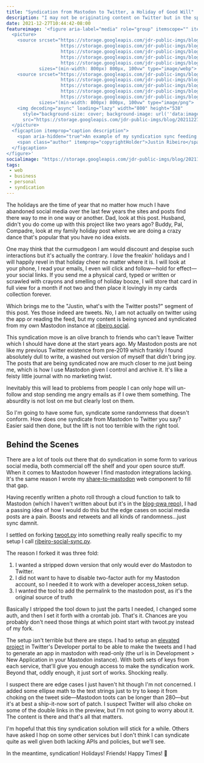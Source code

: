 ```yaml
---
title: "Syndication from Mastodon to Twitter, a Holiday of Good Will"
description: "I may not be originating content on Twitter but in the spirit of the holidays I spin up a little syndication and sync to meet old friends where they are."
date: 2021-12-27T10:44:42-08:00
featureimage: '<figure aria-label="media" role="group" itemscope="" itemprop="associatedMedia" itemtype="http://schema.org/ImageObject">
  <picture>
    <source srcset="https://storage.googleapis.com/jdr-public-imgs/blog/20211227-sync-example-640.webp 640w,
                    https://storage.googleapis.com/jdr-public-imgs/blog/20211227-sync-example-800.webp 800w,
                    https://storage.googleapis.com/jdr-public-imgs/blog/20211227-sync-example-1024.webp 1024w,
                    https://storage.googleapis.com/jdr-public-imgs/blog/20211227-sync-example-1280.webp 1280w,
                    https://storage.googleapis.com/jdr-public-imgs/blog/20211227-sync-example-1600.webp 1600w"
            sizes="(min-width: 800px) 800px, 100vw" type="image/webp">
    <source srcset="https://storage.googleapis.com/jdr-public-imgs/blog/20211227-sync-example-640.png 640w,
                    https://storage.googleapis.com/jdr-public-imgs/blog/20211227-sync-example-800.png 800w,
                    https://storage.googleapis.com/jdr-public-imgs/blog/20211227-sync-example-1024.png 1024w,
                    https://storage.googleapis.com/jdr-public-imgs/blog/20211227-sync-example-1280.png 1280w,
                    https://storage.googleapis.com/jdr-public-imgs/blog/20211227-sync-example-1600.png 1600w"
            sizes="(min-width: 800px) 800px, 100vw" type="image/png">
    <img decoding="async" loading="lazy" width="800" height="538"
      style="background-size: cover; background-image: url(''data:image/svg+xml;charset=utf-8,%3Csvg xmlns=\''http%3A//www.w3.org/2000/svg\'' xmlns%3Axlink=\''http%3A//www.w3.org/1999/xlink\'' viewBox=\''0 0 1280 853\''%3E%3Cfilter id=\''b\'' color-interpolation-filters=\''sRGB\''%3E%3CfeGaussianBlur stdDeviation=\''.5\''%3E%3C/feGaussianBlur%3E%3CfeComponentTransfer%3E%3CfeFuncA type=\''discrete\'' tableValues=\''1 1\''%3E%3C/feFuncA%3E%3C/feComponentTransfer%3E%3C/filter%3E%3Cimage filter=\''url(%23b)\'' x=\''0\'' y=\''0\'' height=\''100%25\'' width=\''100%25\'' xlink%3Ahref=\''data%3Aimage/png;base64,iVBORw0KGgoAAAANSUhEUgAAAAkAAAAGCAIAAACepSOSAAAACXBIWXMAAC4jAAAuIwF4pT92AAAAs0lEQVQI1wGoAFf/AImSoJSer5yjs52ktp2luJuluKOpuJefsoCNowB+kKaOm66grL+krsCnsMGrt8m1u8mzt8OVoLIAhJqzjZ2tnLLLnLHJp7fNmpyjqbPCqLrRjqO7AIeUn5ultaWtt56msaSnroZyY4mBgLq7wY6TmwCRfk2Pf1uzm2WulV+xmV6rmGyQfFm3nWSBcEIAfm46jX1FkH5Djn5AmodGo49MopBLlIRBfG8yj/dfjF5frTUAAAAASUVORK5CYII=\''%3E%3C/image%3E%3C/svg%3E'');"
      src="https://storage.googleapis.com/jdr-public-imgs/blog/20211227-sync-example-800.png" alt="An example of my syndication sync feeding from my Mastodon instance to Twitter.">
  </picture>
  <figcaption itemprop="caption description">
    <span aria-hidden="true">An example of my syndication sync feeding from my Mastodon instance to Twitter.</span>
    <span class="author" itemprop="copyrightHolder">Justin Ribeiro</span>
  </figcaption>
</figure>'
socialimage: "https://storage.googleapis.com/jdr-public-imgs/blog/20211227-sync-example-800.png"
tags:
 - web
 - business
 - personal
 - syndication
---
```


The holidays are the time of year that no matter how much I have abandoned social media over the last few years the sites and posts find there way to me in one way or another. Dad, look at this post. Husband, didn't you do come up with this project like two years ago? Buddy, Pal, Compadre, look at my family holiday post where we are doing a crazy dance that's popular that you have no idea exists.

One may think that the curmudgeon I am would discount and despise such interactions but it's actually the contrary. I _love_ the freakin' holidays and I will happily revel in that holiday cheer no matter where it is. I will look at your phone, I read your emails, I even will click and follow—hold for effect—your social links. If you send me a physical card, typed or written or scrawled with crayons and smelling of holiday booze, I will store that card in full view for a month if not two and then place it lovingly in my cards collection forever.

Which brings me to the "Justin, what's with the Twitter posts?" segment of this post. Yes those indeed are tweets. No, I am not actually on twitter using the app or reading the feed, but my content is being synced and syndicated from my own Mastodon instance at [ribeiro.social](https://ribeiro.social).

This syndication move is an olive branch to friends who can't leave Twitter which I should have done at the start years ago. My Mastodon posts are not like my previous Twitter existence from pre-2019 which frankly I found absolutely dull to write, a washed out version of myself that didn't bring joy. The posts that are being syndicated now are much closer to me just being me, which is how I use Mastodon given I control and archive it. It's like a feisty little journal with no marketing twist.

Inevitably this will lead to problems from people I can only hope will un-follow and stop sending me angry emails as if I owe them something. The absurdity is not lost on me but clearly lost on them.

So I'm going to have some fun, syndicate some randomness that doesn't conform. How does one syndicate from Mastodon to Twitter you say? Easier said then done, but the lift is not too terrible with the right tool.

## Behind the Scenes

There are a lot of tools out there that do syndication in some form to various social media, both commercial off the shelf and your open source stuff. When it comes to Mastodon however I find mastodon integrations lacking. It's the same reason I wrote my [share-to-mastodon](https://github.com/justinribeiro/share-to-mastodon) web component to fill that gap.

Having recently written a photo roll through a cloud function to talk to Mastodon (which I haven't written about but it's in the [blog-pwa repo](https://github.com/justinribeiro/blog-pwa/blob/main/functions/get-mastodon-photographs/index.js)), I had a passing idea of how I would do this but the edge cases on social media posts are a pain. Boosts and retweets and all kinds of randomness...just sync damnit.

I settled on forking [twoot.py](https://github.com/wtsnjp/twoot.py) into something really really specific to my setup I call [ribeiro-social-sync.py](https://github.com/justinribeiro/ribeiro-social-sync.py).

The reason I forked it was three fold:

1. I wanted a stripped down version that only would ever do Mastodon to Twitter.
2. I did not want to have to disable two-factor auth for my Mastodon account, so I needed it to work with a developer access_token setup.
3. I wanted the tool to add the permalink to the mastodon post, as it's the original source of truth

Basically I stripped the tool down to just the parts I needed, I changed some auth, and then I set it forth with a crontab job. That's it. Chances are you probably don't need those things at which point start with twoot.py instead of my fork.

The setup isn't terrible but there are steps. I had to setup an [elevated project](https://developer.twitter.com/en/docs/projects/overview) in Twitter's Developer portal to be able to make the tweets and I had to generate an app in mastodon with read-only (the url is in Development > New Application in your Mastodon instance). With both sets of keys from each service, that'll give you enough access to make the syndication work. Beyond that, oddly enough, it just sort of works. Shocking really.

I suspect there are edge cases I just haven't hit though I'm not concerned. I added some ellipse math to the text strings just to try to keep it from choking on the tweet side—Mastodon toots can be longer than 280—but it's at best a ship-it-now sort of patch. I suspect Twitter will also choke on some of the double links in the preview, but I'm not going to worry about it. The content is there and that's all that matters.

I'm hopeful that this tiny syndication solution will stick for a while. Others have asked I hop on some other services but I don't think I can syndicate quite as well given both lacking APIs and policies, but we'll see.

In the meantime, syndication! Holidays! Friends! Happy Times! 🥂
